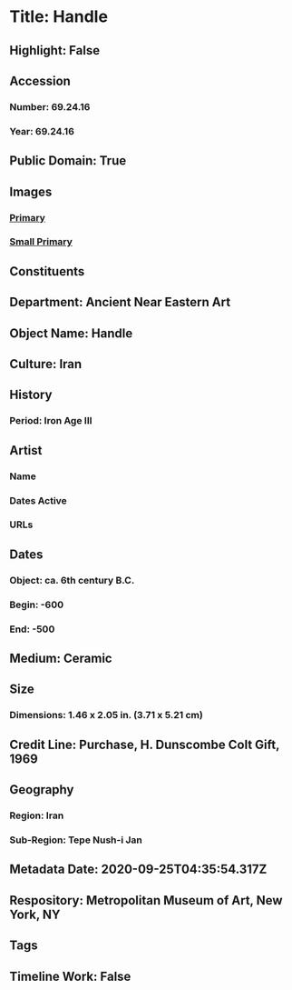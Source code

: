 # Title: Handle
## Highlight: False
## Accession
### Number: 69.24.16
### Year: 69.24.16
## Public Domain: True
## Images
### [Primary](https://images.metmuseum.org/CRDImages/an/original/ME69_24_16.jpg)
### [Small Primary](https://images.metmuseum.org/CRDImages/an/web-large/ME69_24_16.jpg)
## Constituents
## Department: Ancient Near Eastern Art
## Object Name: Handle
## Culture: Iran
## History
### Period: Iron Age III
## Artist
### Name
### Dates Active
### URLs
## Dates
### Object: ca. 6th century B.C.
### Begin: -600
### End: -500
## Medium: Ceramic
## Size
### Dimensions: 1.46 x 2.05 in. (3.71 x 5.21 cm)
## Credit Line: Purchase, H. Dunscombe Colt Gift, 1969
## Geography
### Region: Iran
### Sub-Region: Tepe Nush-i Jan
## Metadata Date: 2020-09-25T04:35:54.317Z
## Respository: Metropolitan Museum of Art, New York, NY
## Tags
## Timeline Work: False